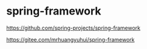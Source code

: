 # spring-framework

<https://github.com/spring-projects/spring-framework>

<https://gitee.com/mrhuangyuhui/spring-framework>
